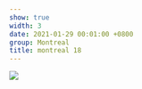 ```yaml
---
show: true
width: 3
date: 2021-01-29 00:01:00 +0800
group: Montreal
title: montreal 18
---
```

<div>
<a href="/assets/images/photos/montreal/DSC00432.jpg" target="_blank">
    <img data-src="/assets/images/photos/montreal/DSC00432.jpg" class="lazy w-100 rounded-xl" src="{{ '/assets/images/empty_300x200.png' | relative_url }}">
</a>
</div>
